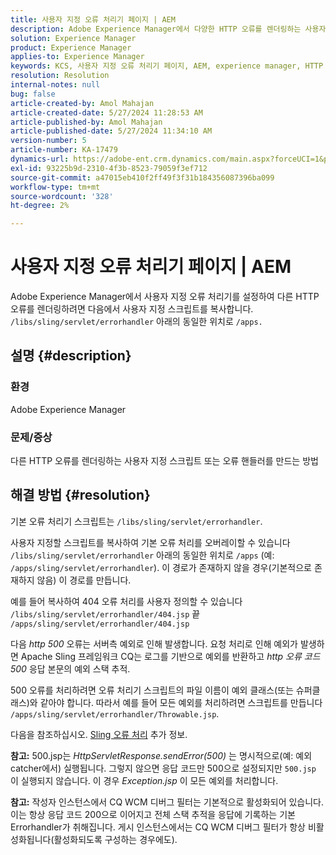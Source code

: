 ```yaml
---
title: 사용자 지정 오류 처리기 페이지 | AEM
description: Adobe Experience Manager에서 다양한 HTTP 오류를 렌더링하는 사용자 지정 스크립트 또는 오류 핸들러를 만드는 방법을 알아봅니다.
solution: Experience Manager
product: Experience Manager
applies-to: Experience Manager
keywords: KCS, 사용자 지정 오류 처리기 페이지, AEM, experience manager, HTTP 오류
resolution: Resolution
internal-notes: null
bug: false
article-created-by: Amol Mahajan
article-created-date: 5/27/2024 11:28:53 AM
article-published-by: Amol Mahajan
article-published-date: 5/27/2024 11:34:10 AM
version-number: 5
article-number: KA-17479
dynamics-url: https://adobe-ent.crm.dynamics.com/main.aspx?forceUCI=1&pagetype=entityrecord&etn=knowledgearticle&id=f6cd354b-1c1c-ef11-840b-6045bd026dc7
exl-id: 93225b9d-2310-4f3b-8523-79059f3ef712
source-git-commit: a47015eb410f2ff49f3f31b184356087396ba099
workflow-type: tm+mt
source-wordcount: '328'
ht-degree: 2%

---
```


# 사용자 지정 오류 처리기 페이지 | AEM


Adobe Experience Manager에서 사용자 지정 오류 처리기를 설정하여 다른 HTTP 오류를 렌더링하려면 다음에서 사용자 지정 스크립트를 복사합니다. `/libs/sling/servlet/errorhandler` 아래의 동일한 위치로 `/apps.`

## 설명 {#description}


### <b>환경</b>

Adobe Experience Manager



### <b>문제/증상</b>

다른 HTTP 오류를 렌더링하는 사용자 지정 스크립트 또는 오류 핸들러를 만드는 방법


## 해결 방법 {#resolution}


기본 오류 처리기 스크립트는 `/libs/sling/servlet/errorhandler`.

사용자 지정할 스크립트를 복사하여 기본 오류 처리를 오버레이할 수 있습니다 `/libs/sling/servlet/errorhandler` 아래의 동일한 위치로 `/apps` (예: `/apps/sling/servlet/errorhandler`). 이 경로가 존재하지 않을 경우(기본적으로 존재하지 않음) 이 경로를 만듭니다.

예를 들어 복사하여 404 오류 처리를 사용자 정의할 수 있습니다 `/libs/sling/servlet/errorhandler/404.jsp` 끝 `/apps/sling/servlet/errorhandler/404.jsp`

다음 *http 500* 오류는 서버측 예외로 인해 발생합니다. 요청 처리로 인해 예외가 발생하면 Apache Sling 프레임워크 CQ는 로그를 기반으로 예외를 반환하고 *http 오류 코드 500* 응답 본문의 예외 스택 추적.

500 오류를 처리하려면 오류 처리기 스크립트의 파일 이름이 예외 클래스(또는 슈퍼클래스)와 같아야 합니다. 따라서 예를 들어 모든 예외를 처리하려면 스크립트를 만듭니다 `/apps/sling/servlet/errorhandler/Throwable.jsp`.

다음을 참조하십시오. [Sling 오류 처리](https://sling.apache.org/documentation/the-sling-engine/errorhandling.html) 추가 정보.

<b>참고:</b> 500.jsp는 *HttpServletResponse.sendError(500)* 는 명시적으로(예: 예외 catcher에서) 실행됩니다. 그렇지 않으면 응답 코드만 500으로 설정되지만 `500.jsp` 이 실행되지 않습니다. 이 경우 *Exception.jsp* 이 모든 예외를 처리합니다.

<b>참고:</b> 작성자 인스턴스에서 CQ WCM 디버그 필터는 기본적으로 활성화되어 있습니다. 이는 항상 응답 코드 200으로 이어지고 전체 스택 추적을 응답에 기록하는 기본 Errorhandler가 취해집니다. 게시 인스턴스에서는 CQ WCM 디버그 필터가 항상 비활성화됩니다(활성화되도록 구성하는 경우에도).
